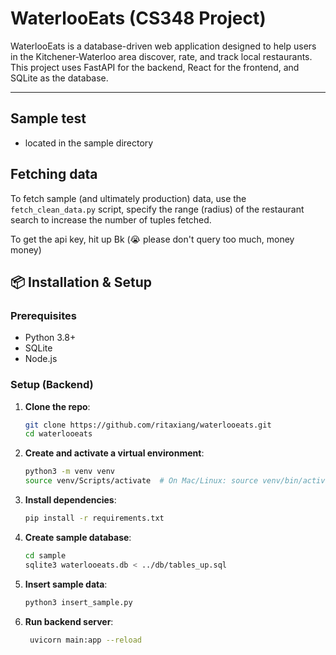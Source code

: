 # WaterlooEats (CS348 Project)

WaterlooEats is a database-driven web application designed to help users in the Kitchener-Waterloo area discover, rate, and track local restaurants. This project uses FastAPI for the backend, React for the frontend, and SQLite as the database.

---
## Sample test
- located in the sample directory

## Fetching data
To fetch sample (and ultimately production) data, use the `fetch_clean_data.py` script, specify the range (radius) of the restaurant search to increase the number of tuples fetched.

To get the api key, hit up Bk (😭 please don't query too much, money money)

## 📦 Installation & Setup

### Prerequisites

- Python 3.8+
- SQLite
- Node.js

### Setup (Backend)

1. **Clone the repo**:
   ```bash
   git clone https://github.com/ritaxiang/waterlooeats.git
   cd waterlooeats
   ```
2. **Create and activate a virtual environment**:
    ```bash
    python3 -m venv venv
    source venv/Scripts/activate  # On Mac/Linux: source venv/bin/activate
    ```
3. **Install dependencies**:
    ```bash
    pip install -r requirements.txt
    ```
4. **Create sample database**:
   ```bash
   cd sample
   sqlite3 waterlooeats.db < ../db/tables_up.sql
   ```
5. **Insert sample data**:
    ```bash
    python3 insert_sample.py
    ```
6. **Run backend server**:
   ```bash
    uvicorn main:app --reload
    ```
    

   
